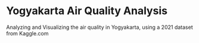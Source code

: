 # Yogyakarta Air Quality Analysis

Analyzing and Visualizing the air quality in Yogyakarta, using a 2021 dataset from Kaggle.com
